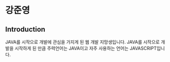 # 강준영

## Introduction

JAVA를 시작으로 개발에 관심을 가지게 된 웹 개발 지망생입니다. JAVA를 시작으로 개발을 시작하게 된 만큼
주력언어는 JAVA이고 자주 사용하는 언어는 JAVASCRIPT입니다.


